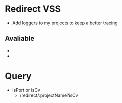 # Redirect VSS
- Add loggers to my projects to keep a better tracing

## Avaliable
- 
- 


# Query
- isPort or isCv
    - /redirect/:projectName?isCv